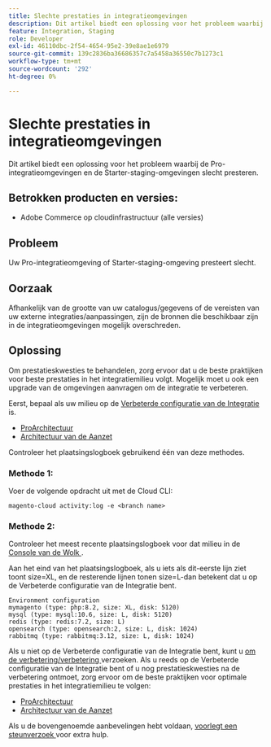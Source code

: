 ```yaml
---
title: Slechte prestaties in integratieomgevingen
description: Dit artikel biedt een oplossing voor het probleem waarbij de Pro-integratieomgevingen en de Starter-staging-omgevingen slecht presteren.
feature: Integration, Staging
role: Developer
exl-id: 46110dbc-2f54-4654-95e2-39e8ae1e6979
source-git-commit: 139c2836ba36686357c7a5458a36550c7b1273c1
workflow-type: tm+mt
source-wordcount: '292'
ht-degree: 0%

---
```


# Slechte prestaties in integratieomgevingen

Dit artikel biedt een oplossing voor het probleem waarbij de Pro-integratieomgevingen en de Starter-staging-omgevingen slecht presteren.

## Betrokken producten en versies:

* Adobe Commerce op cloudinfrastructuur (alle versies)

## Probleem

Uw Pro-integratieomgeving of Starter-staging-omgeving presteert slecht.

## Oorzaak

Afhankelijk van de grootte van uw catalogus/gegevens of de vereisten van uw externe integraties/aanpassingen, zijn de bronnen die beschikbaar zijn in de integratieomgevingen mogelijk overschreden.

## Oplossing

Om prestatieskwesties te behandelen, zorg ervoor dat u de beste praktijken voor beste prestaties in het integratiemilieu volgt. Mogelijk moet u ook een upgrade van de omgevingen aanvragen om de integratie te verbeteren.

Eerst, bepaal als uw milieu op de [ Verbeterde configuratie van de Integratie ](https://experienceleague.adobe.com/nl/docs/experience-cloud-kcs/kbarticles/ka-27242) is.

* [ ProArchitectuur ](https://experienceleague.adobe.com/nl/docs/commerce-cloud-service/user-guide/architecture/pro-architecture#integration-environment)
* [ Architectuur van de Aanzet ](https://experienceleague.adobe.com/nl/docs/commerce-cloud-service/user-guide/architecture/starter-architecture#staging-environment)

Controleer het plaatsingslogboek gebruikend één van deze methodes.

### Methode 1:

Voer de volgende opdracht uit met de Cloud CLI:

`magento-cloud activity:log -e <branch name>`

### Methode 2:

Controleer het meest recente plaatsingslogboek voor dat milieu in de [ Console van de Wolk ](https://console.adobecommerce.com).

Aan het eind van het plaatsingslogboek, als u iets als dit-eerste lijn ziet toont size=XL, en de resterende lijnen tonen size=L-dan betekent dat u op de Verbeterde configuratie van de Integratie bent.

```
Environment configuration
mymagento (type: php:8.2, size: XL, disk: 5120)
mysql (type: mysql:10.6, size: L, disk: 5120)
redis (type: redis:7.2, size: L)
opensearch (type: opensearch:2, size: L, disk: 1024)
rabbitmq (type: rabbitmq:3.12, size: L, disk: 1024)
```

Als u niet op de Verbeterde configuratie van de Integratie bent, kunt u [ om de verbetering/verbetering ](https://experienceleague.adobe.com/nl/docs/experience-cloud-kcs/kbarticles/ka-27242) verzoeken.
Als u reeds op de Verbeterde configuratie van de Integratie bent of u nog prestatieskwesties na de verbetering ontmoet, zorg ervoor om de beste praktijken voor optimale prestaties in het integratiemilieu te volgen:

* [ ProArchitectuur ](https://experienceleague.adobe.com/nl/docs/commerce-cloud-service/user-guide/architecture/pro-architecture#integration-environment)
* [ Architectuur van de Aanzet ](https://experienceleague.adobe.com/nl/docs/commerce-cloud-service/user-guide/architecture/starter-architecture#staging-environment)

Als u de bovengenoemde aanbevelingen hebt voldaan, [ voorlegt een steunverzoek ](https://experienceleague.adobe.com/nl/docs/commerce-knowledge-base/kb/help-center-guide/magento-help-center-user-guide#submit-ticket) voor extra hulp.
